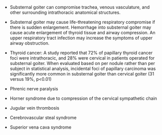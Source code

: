 - Substernal goiter can compromise trachea, venous vasculature, and other surrounding intrathoracic anatomical structures.

- Substernal goiter may cause life-threatening respiratory compromise if there is sudden enlargement. Hemorrhage into substernal goiter may cause acute enlargement of thyroid tissue and airway compression. An upper respiratory tract infection may increase the symptoms of upper airway obstruction.

- Thyroid cancer: A study reported that 72% of papillary thyroid cancer foci were intrathoracic, and 28% were cervical in patients operated for substernal goiter. When evaluated based on per nodule rather than per subject in statistical analysis, incidental foci of papillary carcinoma was significantly more common in substernal goiter than cervical goiter (31 versus 19%, p<0.01)

- Phrenic nerve paralysis

- Horner syndrome due to compression of the cervical sympathetic chain

- Jugular vein thrombosis

- Cerebrovascular steal syndrome

- Superior vena cava syndrome